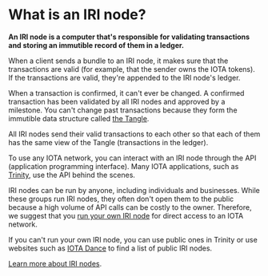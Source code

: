 # What is an IRI node?

**An IRI node is a computer that's responsible for validating transactions and storing an immutible record of them in a ledger.**

When a client sends a bundle to an IRI node, it makes sure that the transactions are valid (for example, that the sender owns the IOTA tokens). If the transactions are valid, they're appended to the IRI node's ledger.

When a transaction is confirmed, it can't ever be changed. A confirmed transaction has been validated by all IRI nodes and approved by a milestone. You can't change past transactions because they form the immutible data structure called [the Tangle](introduction/what-is-the-tangle.md).

All IRI nodes send their valid transactions to each other so that each of them has the same view of the Tangle (transactions in the ledger).

To use any IOTA network, you can interact with an IRI node through the API (application programming interface). Many IOTA applications, such as [Trinity](root://trinity/introduction/overview.md), use the API behind the scenes.

IRI nodes can be run by anyone, including individuals and businesses. While these groups run IRI nodes, they often don't open them to the public because a high volume of API calls can be costly to the owner. Therefore, we suggest that you [run your own IRI node](tutorials/run-your-own-iri-node.md) for direct access to an IOTA network.

If you can't run your own IRI node, you can use public ones in Trinity or use websites such as [IOTA Dance](https://iota.dance) to find a list of public IRI nodes.

[Learn more about IRI nodes](root://iri/0.1/introduction/overview.md).
